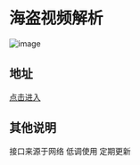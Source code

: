 # 海盗视频解析
![image](https://img.alicdn.com/imgextra/i4/3242430082/TB2HxI0i1KAUKJjSZFzXXXdQFXa_!!3242430082.jpg)
## 地址
[点击进入](http://www.solopirate.com)

## 其他说明
接口来源于网络 低调使用 定期更新
